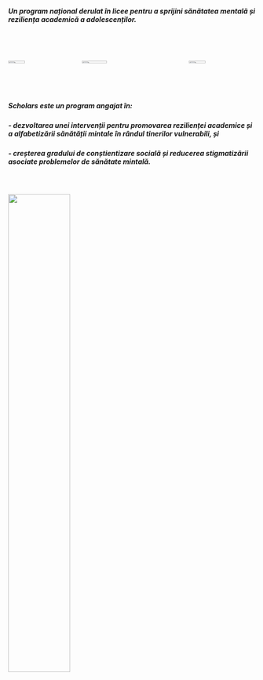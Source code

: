 ##### Un program național derulat în licee pentru a sprijini sănătatea mentală și reziliența academică a adolescenților.

<style> 
  .imgcontainer {
    display: grid;
    grid-template-columns: 1fr 1.5fr 1fr;
    grid-gap: 1em;
    position: relative;
  }
  
  .box {
    border: 1px;
  }
  
  .box img {
    width: 50%;
    height: 50%;
    height: auto;
    margin: auto;
    position: relative;
    top: 50%;
    transform: translateY(-50%);
  }
</style>

<br></br>
<div class="imgcontainer">
  <div class="box">
    <img src="/images/unibuc2.png" alt="">
  </div>
  <div class="box">
      <img src="/images/minister_edu2.png" alt="">
  </div>
  <div class="box">
      <img src="/images/uefscdi.png" alt="">
  </div>
</div>


<br></br>
<div align="left">

##### Scholars este un program angajat în:

##### - dezvoltarea unei intervenții pentru promovarea rezilienței academice și a alfabetizării sănătății mintale în rândul tinerilor vulnerabili, și 
##### - creșterea gradului de conștientizare socială și reducerea stigmatizării asociate problemelor de sănătate mintală.
</div>

<br></br>
<img src="/images/324good3_v2_lowreso.png"  width="50%" height="50%">
